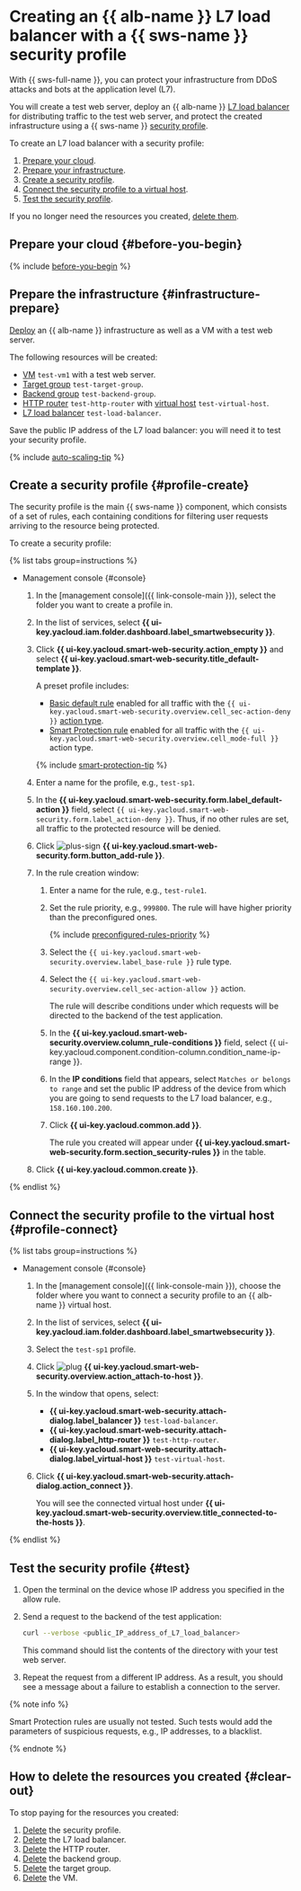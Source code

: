 # Creating an {{ alb-name }} L7 load balancer with a {{ sws-name }} security profile

With {{ sws-full-name }}, you can protect your infrastructure from DDoS attacks and bots at the application level (L7).

You will create a test web server, deploy an {{ alb-name }} [L7 load balancer](../../application-load-balancer/concepts/application-load-balancer.md) for distributing traffic to the test web server, and protect the created infrastructure using a {{ sws-name }} [security profile](../../smartwebsecurity/concepts/profiles.md).

To create an L7 load balancer with a security profile:
1. [Prepare your cloud](#before-you-begin).
1. [Prepare your infrastructure](#infrastructure-prepare).
1. [Create a security profile](#profile-create).
1. [Connect the security profile to a virtual host](#profile-connect).
1. [Test the security profile](#test).

If you no longer need the resources you created, [delete them](#clear-out).

## Prepare your cloud {#before-you-begin}

{% include [before-you-begin](../_tutorials_includes/before-you-begin.md) %}

## Prepare the infrastructure {#infrastructure-prepare}

[Deploy](../../application-load-balancer/quickstart.md) an {{ alb-name }} infrastructure as well as a VM with a test web server.

The following resources will be created:
* [VM](../../compute/concepts/vm.md) `test-vm1` with a test web server.
* [Target group](../../application-load-balancer/concepts/target-group.md) `test-target-group`.
* [Backend group](../../application-load-balancer/concepts/backend-group.md) `test-backend-group`.
* [HTTP router](../../application-load-balancer/concepts/http-router.md) `test-http-router` with [virtual host](../../application-load-balancer/concepts/http-router.md#virtual-host) `test-virtual-host`.
* [L7 load balancer](../../application-load-balancer/concepts/application-load-balancer.md) `test-load-balancer`.

Save the public IP address of the L7 load balancer: you will need it to test your security profile.

{% include [auto-scaling-tip](../../_includes/smartwebsecurity/auto-scaling-tip.md) %}

## Create a security profile {#profile-create}

The security profile is the main {{ sws-name }} component, which consists of a set of rules, each containing conditions for filtering user requests arriving to the resource being protected.

To create a security profile:

{% list tabs group=instructions %}

- Management console {#console}

  1. In the [management console]({{ link-console-main }}), select the folder you want to create a profile in.
  1. In the list of services, select **{{ ui-key.yacloud.iam.folder.dashboard.label_smartwebsecurity }}**.
  1. Click **{{ ui-key.yacloud.smart-web-security.action_empty }}** and select **{{ ui-key.yacloud.smart-web-security.title_default-template }}**.

      A preset profile includes:
      * [Basic default rule](../../smartwebsecurity/concepts/rules.md#base-rules) enabled for all traffic with the `{{ ui-key.yacloud.smart-web-security.overview.cell_sec-action-deny }}` [action type](../../smartwebsecurity/concepts/rules.md#rule-action).
      * [Smart Protection rule](../../smartwebsecurity/concepts/rules.md#smart-protection-rules) enabled for all traffic with the `{{ ui-key.yacloud.smart-web-security.overview.cell_mode-full }}` action type.

      {% include [smart-protection-tip](../../_includes/smartwebsecurity/smart-protection-tip.md) %}

  1. Enter a name for the profile, e.g., `test-sp1`.
  1. In the **{{ ui-key.yacloud.smart-web-security.form.label_default-action }}** field, select `{{ ui-key.yacloud.smart-web-security.form.label_action-deny }}`. Thus, if no other rules are set, all traffic to the protected resource will be denied.
  1. Click ![plus-sign](../../_assets/console-icons/plus.svg) **{{ ui-key.yacloud.smart-web-security.form.button_add-rule }}**.
  1. In the rule creation window:
      1. Enter a name for the rule, e.g., `test-rule1`.
      1. Set the rule priority, e.g., `999800`. The rule will have higher priority than the preconfigured ones.

          {% include [preconfigured-rules-priority](../../_includes/smartwebsecurity/preconfigured-rules-priority.md) %}

      1. Select the `{{ ui-key.yacloud.smart-web-security.overview.label_base-rule }}` rule type.
      1. Select the `{{ ui-key.yacloud.smart-web-security.overview.cell_sec-action-allow }}` action.

          The rule will describe conditions under which requests will be directed to the backend of the test application.
      1. In the **{{ ui-key.yacloud.smart-web-security.overview.column_rule-conditions }}** field, select {{ ui-key.yacloud.component.condition-column.condition_name-ip-range }}.
      1. In the **IP conditions** field that appears, select `Matches or belongs to range` and set the public IP address of the device from which you are going to send requests to the L7 load balancer, e.g., `158.160.100.200`.
      1. Click **{{ ui-key.yacloud.common.add }}**.

          The rule you created will appear under **{{ ui-key.yacloud.smart-web-security.form.section_security-rules }}** in the table.
  1. Click **{{ ui-key.yacloud.common.create }}**.

{% endlist %}

## Connect the security profile to the virtual host {#profile-connect}

{% list tabs group=instructions %}

- Management console {#console}

  1. In the [management console]({{ link-console-main }}), choose the folder where you want to connect a security profile to an {{ alb-name }} virtual host.
  1. In the list of services, select **{{ ui-key.yacloud.iam.folder.dashboard.label_smartwebsecurity }}**.
  1. Select the `test-sp1` profile.
  1. Click ![plug](../../_assets/console-icons/plug-connection.svg) **{{ ui-key.yacloud.smart-web-security.overview.action_attach-to-host }}**.
  1. In the window that opens, select:
      * **{{ ui-key.yacloud.smart-web-security.attach-dialog.label_balancer }}** `test-load-balancer`.
      * **{{ ui-key.yacloud.smart-web-security.attach-dialog.label_http-router }}** `test-http-router`.
      * **{{ ui-key.yacloud.smart-web-security.attach-dialog.label_virtual-host }}** `test-virtual-host`. 
  1. Click **{{ ui-key.yacloud.smart-web-security.attach-dialog.action_connect }}**.

      You will see the connected virtual host under **{{ ui-key.yacloud.smart-web-security.overview.title_connected-to-the-hosts }}**.

{% endlist %}

## Test the security profile {#test}

1. Open the terminal on the device whose IP address you specified in the allow rule.
1. Send a request to the backend of the test application:

    ```bash
    curl --verbose <public_IP_address_of_L7_load_balancer>
    ```

    This command should list the contents of the directory with your test web server.

1. Repeat the request from a different IP address. As a result, you should see a message about a failure to establish a connection to the server.

{% note info %}

Smart Protection rules are usually not tested. Such tests would add the parameters of suspicious requests, e.g., IP addresses, to a blacklist.

{% endnote %}

## How to delete the resources you created {#clear-out}

To stop paying for the resources you created:
1. [Delete](../../smartwebsecurity/operations/profile-delete.md) the security profile.
1. [Delete](../../application-load-balancer/operations/application-load-balancer-delete.md) the L7 load balancer.
1. [Delete](../../application-load-balancer/operations/http-router-delete.md) the HTTP router.
1. [Delete](../../application-load-balancer/operations/backend-group-delete.md) the backend group.
1. [Delete](../../application-load-balancer/operations/target-group-delete.md) the target group.
1. [Delete](../../compute/operations/vm-control/vm-delete.md) the VM.
